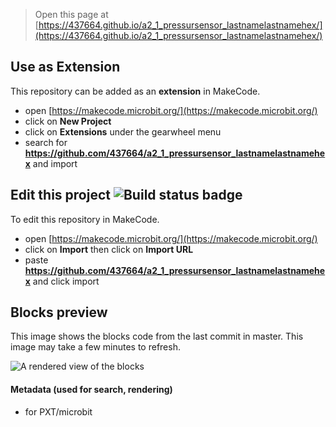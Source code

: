 
> Open this page at [https://437664.github.io/a2_1_pressursensor_lastnamelastnamehex/](https://437664.github.io/a2_1_pressursensor_lastnamelastnamehex/)

## Use as Extension

This repository can be added as an **extension** in MakeCode.

* open [https://makecode.microbit.org/](https://makecode.microbit.org/)
* click on **New Project**
* click on **Extensions** under the gearwheel menu
* search for **https://github.com/437664/a2_1_pressursensor_lastnamelastnamehex** and import

## Edit this project ![Build status badge](https://github.com/437664/a2_1_pressursensor_lastnamelastnamehex/workflows/MakeCode/badge.svg)

To edit this repository in MakeCode.

* open [https://makecode.microbit.org/](https://makecode.microbit.org/)
* click on **Import** then click on **Import URL**
* paste **https://github.com/437664/a2_1_pressursensor_lastnamelastnamehex** and click import

## Blocks preview

This image shows the blocks code from the last commit in master.
This image may take a few minutes to refresh.

![A rendered view of the blocks](https://github.com/437664/a2_1_pressursensor_lastnamelastnamehex/raw/master/.github/makecode/blocks.png)

#### Metadata (used for search, rendering)

* for PXT/microbit
<script src="https://makecode.com/gh-pages-embed.js"></script><script>makeCodeRender("{{ site.makecode.home_url }}", "{{ site.github.owner_name }}/{{ site.github.repository_name }}");</script>
